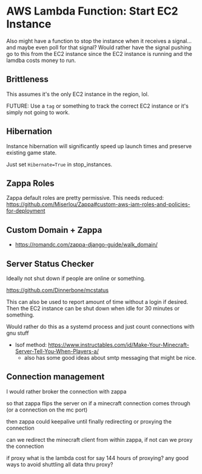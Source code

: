 # AWS Lambda Function: Start EC2 Instance


Also might have a function to stop the instance when it receives a signal... and maybe even poll for that signal? Would rather have the signal pushing go to this from the EC2 instance since the EC2 instance is running and the lamdba costs money to run.


## Brittleness

This assumes it's the only EC2 instance in the region, lol.

FUTURE: Use a `tag` or something to track the correct EC2 instance or it's simply not going to work.


## Hibernation

Instance hibernation will significantly speed up launch times and preserve existing game state.

Just set `Hibernate=True` in stop_instances.



## Zappa Roles

Zappa default roles are pretty permissive. This needs reduced: https://github.com/Miserlou/Zappa#custom-aws-iam-roles-and-policies-for-deployment


## Custom Domain + Zappa

- https://romandc.com/zappa-django-guide/walk_domain/


## Server Status Checker

Ideally not shut down if people are online or something.

https://github.com/Dinnerbone/mcstatus

This can also be used to report amount of time without a login if desired.  Then the EC2 instance can be shut down when idle for 30 minutes or something.


Would rather do this as a systemd process and just count connections with gnu stuff

- lsof method: https://www.instructables.com/id/Make-Your-Minecraft-Server-Tell-You-When-Players-a/
  - also has some good ideas about smtp messaging that might be nice.


## Connection management

I would rather broker the connection with zappa 

so that zappa flips the server on if a minecraft connection comes through (or a connection on the mc port)

then zappa could keepalive until finally redirecting or proxying the connection

can we redirect the minecraft client from within zappa, if not can we proxy the connection

if proxy what is the lambda cost for say 144 hours of proxying?  any good ways to avoid shuttling all data thru proxy?

